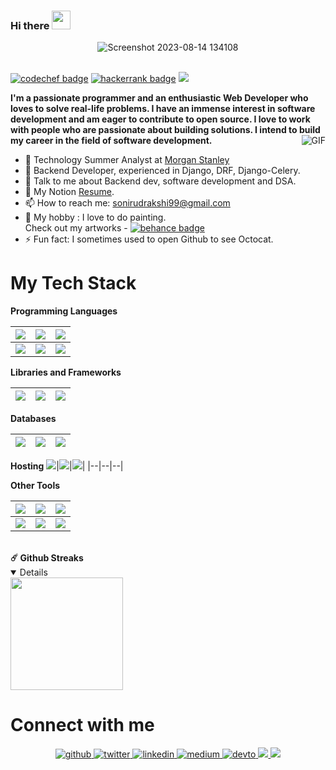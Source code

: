 ### Hi there  <img src="https://media.tenor.com/images/dde00ef959f44dc5279786fc7f20fe5b/tenor.gif" width="30" >
 
<div align="center">
<img alt="Screenshot 2023-08-14 134108" src="https://github.com/Anadee11/WebArena/assets/55245862/c7d94ad9-9641-45b7-96ad-2a24fa8a9010">
</div>

<br>
 
[![codechef badge](https://img.shields.io/badge/rudrakshi99-30302f?style=flat&logo=codechef)](https://www.codechef.com/users/rudrakshi99)
[![hackerrank badge](https://img.shields.io/badge/sonirudrakshi99-30302f?style=flat&logo=hackerrank)](https://www.hackerrank.com/sonirudrakshi99)
[![](https://visitcount.itsvg.in/api?id=rudrakshi99&label=Profile%20Views&color=0&icon=0&pretty=true)](https://visitcount.itsvg.in)
</br>

**I'm a passionate programmer and an enthusiastic Web Developer who loves to solve real-life problems. I have an immense interest in software development and am eager to contribute to open source. I love to work with people who are passionate about building solutions. I intend to build my career in the field of software development.**
<img align="right" alt="GIF" src="https://thumbs.gfycat.com/HugeYellowGoldfinch-size_restricted.gif" />


- 🔭 Technology Summer Analyst at [Morgan Stanley](https://www.morganstanley.com/)
- 🌱 Backend Developer, experienced in Django, DRF, Django-Celery.
- :handshake: Talk to me about Backend dev, software development and DSA.
- 📑 My Notion [Resume](https://rudrakshi.notion.site/Rudrakshi-Soni-f95bdde33be4400d8e8981f00855a850).
- 📫 How to reach me: sonirudrakshi99@gmail.com
- 🎨 My hobby : I love to do painting. <br>Check out my artworks - [![behance badge](https://img.shields.io/badge/rudrakshisoni-30302f?style=flat&logo=behance)](https://www.behance.net/rudrakshisoni)
- ⚡ Fun fact: I sometimes used to open Github to see Octocat.

# My Tech Stack

**Programming Languages**

<img src="https://img.shields.io/badge/python%20-%2314354C.svg?&style=for-the-badge&logo=python&logoColor=white"/>|<img src="https://img.shields.io/badge/c++%20-%2300599C.svg?&style=for-the-badge&logo=c%2B%2B&ogoColor=white"/>|<img src="https://img.shields.io/badge/javascript%20-%23323330.svg?&style=for-the-badge&logo=javascript&logoColor=%23F7DF1E"/>|
|--|--|--|
<img src="https://img.shields.io/badge/c%20-%2300599C.svg?&style=for-the-badge&logo=c&logoColor=white"/>|<img src="https://img.shields.io/badge/typescript-%23007ACC.svg?style=for-the-badge&logo=typescript&logoColor=white"/>|<img src="https://img.shields.io/badge/Java-ED8B00?style=for-the-badge&logo=java&logoColor=white">|

**Libraries and Frameworks**

<img src="https://img.shields.io/badge/Django-092E20?style=for-the-badge&logo=django&logoColor=white"/>|<img src="https://img.shields.io/badge/bootstrap%20-%23563D7C.svg?&style=for-the-badge&logo=bootstrap&logoColor=white"/>| <img src="https://img.shields.io/badge/React-20232A?style=for-the-badge&logo=react&logoColor=61DAFB"/>|
|--|--|--|


**Databases**

<img src="https://img.shields.io/badge/SQLite-07405E?style=for-the-badge&logo=sqlite&logoColor=white"/>|<img src="https://img.shields.io/badge/redis-%23DD0031.svg?style=for-the-badge&logo=redis&logoColor=white"/>|<img src="https://img.shields.io/badge/postgres-0B96B2?style=for-the-badge&logo=postgresql&logoColor=white"/>|
|--|--|--|

**Hosting** 
<img src="https://img.shields.io/badge/AWS-%23FF9900.svg?style=for-the-badge&logo=amazon-aws&logoColor=white"/>|<img src="https://img.shields.io/badge/netlify-%23000000.svg?style=for-the-badge&logo=netlify&logoColor=#00C7B7">|<img src="https://img.shields.io/badge/heroku%20-%23430098.svg?&style=for-the-badge&logo=heroku&logoColor=white"/>|
|--|--|--|

**Other Tools**

<img src="https://img.shields.io/badge/git%20-%23F05033.svg?&style=for-the-badge&logo=git&logoColor=white"/>|<img src="https://img.shields.io/badge/github%20-%23121011.svg?&style=for-the-badge&logo=github&logoColor=white"/>|<img src="https://img.shields.io/badge/bitbucket-%230047B3.svg?style=for-the-badge&logo=bitbucket&logoColor=white"/>|
|--|--|--|
<img src="https://img.shields.io/badge/jira-%230A0FFF.svg?style=for-the-badge&logo=jira&logoColor=white"/>|<img src="https://img.shields.io/badge/Postman-FF6C37?style=for-the-badge&logo=postman&logoColor=white">|<img src="https://img.shields.io/badge/docker-%230db7ed.svg?style=for-the-badge&logo=docker&logoColor=white">
<br>

<summary><b>☄️ Github Streaks</b></summary>
<details open>
<img height="180em" src="https://github-readme-streak-stats.herokuapp.com/?user=rudrakshi99&hide_border=true" />
</details>

# Connect with me

<p align="center">
<a href="https://github.com/rudrakshi99" target="_blank">
<img src=https://img.shields.io/badge/github-%2324292e.svg?&style=for-the-badge&logo=github&logoColor=white alt=github style="margin-bottom: 5px;" />
</a>
<a href="https://twitter.com/Rudrakshi09" target="_blank">
<img src=https://img.shields.io/badge/twitter-%2300acee.svg?&style=for-the-badge&logo=twitter&logoColor=white alt=twitter style="margin-bottom: 5px;" />
</a>
<a href="https://www.linkedin.com/in/rudrakshi-soni-403031195/" target="_blank">
<img src=https://img.shields.io/badge/linkedin-%231E77B5.svg?&style=for-the-badge&logo=linkedin&logoColor=white alt=linkedin style="margin-bottom: 5px;" />
</a>
<a href="https://medium.com/@sonirudrakshi99" target="_blank">
<img src=https://img.shields.io/badge/medium-%23292929.svg?&style=for-the-badge&logo=medium&logoColor=white alt=medium style="margin-bottom: 5px;" />
</a>   
 <a href="https://dev.to/rudrakshi99" target="_blank">
<img src=https://img.shields.io/badge/dev.to-%2308090A.svg?&style=for-the-badge&logo=dev.to&logoColor=white alt=devto style="margin-bottom: 5px;" />
</a>
 <a href="https://stackoverflow.com/users/12773738/rudrakshi?tab=profile" target="_blank">
<img src="https://img.shields.io/badge/-Stack%20overflow-FE7A16?style=for-the-badge&logo=stack-overflow&logoColor=white"/>
</a> 
 </a>
 <a href="https://www.youtube.com/@rudrakshisoni" target="_blank">
<img src="https://img.shields.io/badge/YouTube-%23FF0000.svg?style=for-the-badge&logo=YouTube&logoColor=white"/>
</a>  
</p> 
